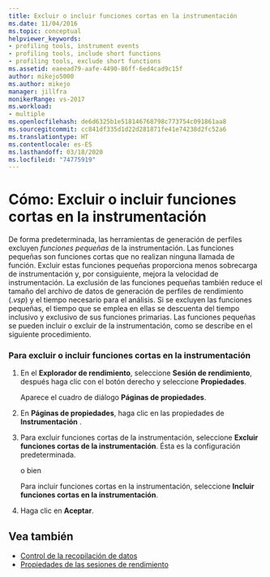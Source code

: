 ```yaml
---
title: Excluir o incluir funciones cortas en la instrumentación
ms.date: 11/04/2016
ms.topic: conceptual
helpviewer_keywords:
- profiling tools, instrument events
- profiling tools, include short functions
- profiling tools, exclude short functions
ms.assetid: eaeead79-aafe-4490-86ff-6ed4cad9c15f
author: mikejo5000
ms.author: mikejo
manager: jillfra
monikerRange: vs-2017
ms.workload:
- multiple
ms.openlocfilehash: de6d6325b1e518146768798c773754c091861aa8
ms.sourcegitcommit: cc841df335d1d22d281871fe41e74238d2fc52a6
ms.translationtype: HT
ms.contentlocale: es-ES
ms.lasthandoff: 03/18/2020
ms.locfileid: "74775919"
---
```

# <a name="how-to-exclude-or-include-short-functions-from-instrumentation"></a>Cómo: Excluir o incluir funciones cortas en la instrumentación
De forma predeterminada, las herramientas de generación de perfiles excluyen *funciones pequeñas* de la instrumentación. Las funciones pequeñas son funciones cortas que no realizan ninguna llamada de función. Excluir estas funciones pequeñas proporciona menos sobrecarga de instrumentación y, por consiguiente, mejora la velocidad de instrumentación. La exclusión de las funciones pequeñas también reduce el tamaño del archivo de datos de generación de perfiles de rendimiento (.*vsp*) y el tiempo necesario para el análisis. Si se excluyen las funciones pequeñas, el tiempo que se emplea en ellas se descuenta del tiempo inclusivo y exclusivo de sus funciones primarias. Las funciones pequeñas se pueden incluir o excluir de la instrumentación, como se describe en el siguiente procedimiento.

### <a name="to-exclude-or-include-short-functions-from-instrumentation"></a>Para excluir o incluir funciones cortas en la instrumentación

1. En el **Explorador de rendimiento**, seleccione **Sesión de rendimiento**, después haga clic con el botón derecho y seleccione **Propiedades**.

     Aparece el cuadro de diálogo **Páginas de propiedades**.

2. En **Páginas de propiedades**, haga clic en las propiedades de **Instrumentación** .

3. Para excluir funciones cortas de la instrumentación, seleccione **Excluir funciones cortas de la instrumentación**. Ésta es la configuración predeterminada.

     o bien

     Para incluir funciones cortas en la instrumentación, seleccione **Incluir funciones cortas en la instrumentación**.

4. Haga clic en **Aceptar**.

## <a name="see-also"></a>Vea también
- [Control de la recopilación de datos](../profiling/controlling-data-collection.md)
- [Propiedades de las sesiones de rendimiento](../profiling/performance-session-properties.md)
